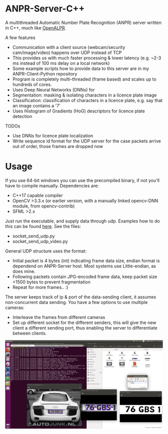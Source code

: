 # ANPR-Server-C++
A multithreaded Automatic Number Plate Recognition (ANPR) server written in C++, much like [OpenALPR](https://github.com/openalpr/openalpr).

A few features
- Communication with a client source (webcam/security cam/image/video) happens over UDP instead of TCP
 - This provides us with much faster processing & lower latency (e.g. ~2-3 ms instead of 100 ms delay on a local network)
 - Some example scripts how to provide data to this server are in my ANPR-Client-Python repository
- Program is completely multi-threaded (frame based) and scales up to hundreds of cores.
- Uses Deep Neural Networks (DNNs) for
 - Segmentation: masking & isolating characters in a licence plate image
 - Classification: classification of characters in a licence plate, e.g. say that an image contains a '7'
- Uses Histogram of Gradients (HoG) descriptors for licence plate detection

TODOs
- Use DNNs for licence plate localization
- Write sequence id format for the UDP server for the case packets arrive out of order, those frames are dropped now

# Usage
If you use 64-bit windows you can use the precompiled binary, if not you'll have to compile manually.
Dependencies are:
- C++17 capable compiler
- OpenCV >3.3.x (or earlier version, with a manually linked opencv-DNN module, from opencv-contrib)
- SFML >2.x

Just run the executable, and supply data through udp.
Examples how to do this can be found [here](https://github.com/srslynow/ANPR-Server-Python).
See the files:
- socket_send_udp.py
- socket_send_udp_video.py

General UDP structure uses the format:
- Initial packet is 4 bytes (int) indicating frame data size, endian format is dependend on ANPR-Server host. Most systems use Little-endian, as does mine.
- Following packets contain JPG-encoded frame data, keep packet size <1500 bytes to prevent fragmentation
- Repeat for more frames.. :)

The server keeps track of ip & port of the data-sending client, it assumes non-concurrent data sending.
You have a few options to use multiple cameras:
- Interleave the frames from different cameras
- Set up different socket for the different senders, this will give the new client a different sending port, thus enabling the server to differentiate between clients.

![alt text](./ANPR_example_case.png "ANPR C++ Server running in Ubuntu")
